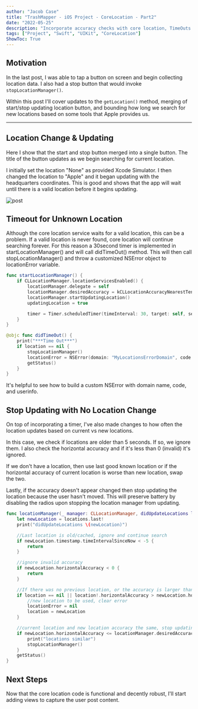 ```yaml
---
author: "Jacob Case"
title: "TrashMapper - iOS Project - CoreLocation - Part2"
date: "2022-05-25"
description: "Incorporate accuracy checks with core location, TimeOuts for no location found, integrate start/stop location into single button"
tags: ["Project", "Swift", "UIKit", "CoreLocation"]
ShowToc: True
---
```


## Motivation

In the last post, I was able to tap a button on screen and begin collecting location data. I also had a stop button that would invoke `stopLocationManager()`.

Within this post I'll cover updates to the `getLocation()` method, merging of start/stop updating location button, and bounding how long we search for new locations based on some tools that Apple provides us.

---

## Location Change & Updating

Here I show that the start and stop button merged into a single button. The title of the button updates as we begin searching for current location.

I initially set the location "None" as provided Xcode Simulator. I then changed the location to "Apple" and it began updating with the headquarters coordinates. This is good and shows that the app will wait until there is a valid location before it begins updating.

![post](StartandStopMerged.gif)

## Timeout for Unknown Location

Although the core location service waits for a valid location, this can be a problem. If a valid location is never found, core location will continue searching forever. For this reason a 30second timer is implemented in startLocationManager() and will call didTimeOut() method. This will then call stopLocationManager() and throw a customized NSError object to locationError variable.

```Swift
func startLocationManager() {
    if CLLocationManager.locationServicesEnabled() {
        locationManager.delegate = self
        locationManager.desiredAccuracy = kCLLocationAccuracyNearestTenMeters
        locationManager.startUpdatingLocation()
        updatingLocation = true

        timer = Timer.scheduledTimer(timeInterval: 30, target: self, selector: #selector(didTimeOut), userInfo: nil, repeats: false)
    }
}

@objc func didTimeOut() {
    print("***Time Out***")
    if location == nil {
        stopLocationManager()
        locationError = NSError(domain: "MyLocationsErrorDomain", code: 1, userInfo: nil)
        getStatus()
    }
}
```

It's helpful to see how to build a custom NSError with domain name, code, and userinfo.

## Stop Updating with No Location Change

On top of incorporating a timer, I've also made changes to how often the location updates based on current vs new locations.

In this case, we check if locations are older than 5 seconds. If so, we ignore them. I also check the horizontal accuracy and if it's less than 0 (invalid) it's ignored.

If we don't have a location, then use last good known location or if the horizontal accuracy of current location is worse than new location, swap the two.

Lastly, if the accuracy doesn't appear changed then stop updating the location because the user hasn't moved. This will preserve battery by disabling the radios upon stopping the location manager from updating.

```Swift
func locationManager(_ manager: CLLocationManager, didUpdateLocations locations: [CLLocation]) {
    let newLocation = locations.last!
    print("didUpdateLocations \(newLocation)")

    //Last location is old/cached, ignore and continue search
    if newLocation.timestamp.timeIntervalSinceNow < -5 {
        return
    }

    //ignore invalid accuracy
    if newLocation.horizontalAccuracy < 0 {
        return
    }

    //If there was no previous location, or the accuracy is larger than the most recent one, adopt new location
    if location == nil || location!.horizontalAccuracy > newLocation.horizontalAccuracy {
        //new location to be used, clear error
        locationError = nil
        location = newLocation
    }

    //current location and new location accuracy the same, stop updating location
    if newLocation.horizontalAccuracy <= locationManager.desiredAccuracy {
        print("locations similar")
        stopLocationManager()
    }
    getStatus()
}
```

## Next Steps

Now that the core location code is functional and decently robust, I'll start adding views to capture the user post content.
